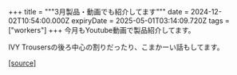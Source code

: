 +++
title = """3月製品・動画でも紹介してます"""
date = 2024-12-02T10:54:00.000Z
expiryDate = 2025-05-01T03:14:09.720Z
tags = ["workers"]
+++
今月もYoutube動画で製品紹介してます。

IVY Trousersの後ろ中心の割りだったり、こまかーい話もしてます。

[[source]](https://eworkers.blogspot.com/2024/12/3_2.html)
